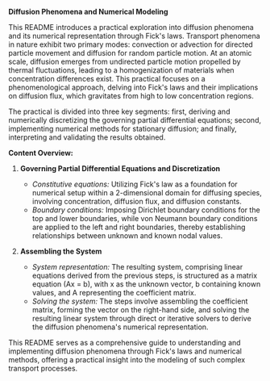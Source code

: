 **Diffusion Phenomena and Numerical Modeling**

This README introduces a practical exploration into diffusion phenomena and its numerical representation through Fick's laws. Transport phenomena in nature exhibit two primary modes: convection or advection for directed particle movement and diffusion for random particle motion. At an atomic scale, diffusion emerges from undirected particle motion propelled by thermal fluctuations, leading to a homogenization of materials when concentration differences exist. This practical focuses on a phenomenological approach, delving into Fick's laws and their implications on diffusion flux, which gravitates from high to low concentration regions.

The practical is divided into three key segments: first, deriving and numerically discretizing the governing partial differential equations; second, implementing numerical methods for stationary diffusion; and finally, interpreting and validating the results obtained.

**Content Overview:**

1. **Governing Partial Differential Equations and Discretization**
    - *Constitutive equations:* Utilizing Fick's law as a foundation for numerical setup within a 2-dimensional domain for diffusing species, involving concentration, diffusion flux, and diffusion constants.
    - *Boundary conditions:* Imposing Dirichlet boundary conditions for the top and lower boundaries, while von Neumann boundary conditions are applied to the left and right boundaries, thereby establishing relationships between unknown and known nodal values.

2. **Assembling the System**
    - *System representation:* The resulting system, comprising linear equations derived from the previous steps, is structured as a matrix equation (Ax = b), with x as the unknown vector, b containing known values, and A representing the coefficient matrix.
    - *Solving the system:* The steps involve assembling the coefficient matrix, forming the vector on the right-hand side, and solving the resulting linear system through direct or iterative solvers to derive the diffusion phenomena's numerical representation.

This README serves as a comprehensive guide to understanding and implementing diffusion phenomena through Fick's laws and numerical methods, offering a practical insight into the modeling of such complex transport processes.
